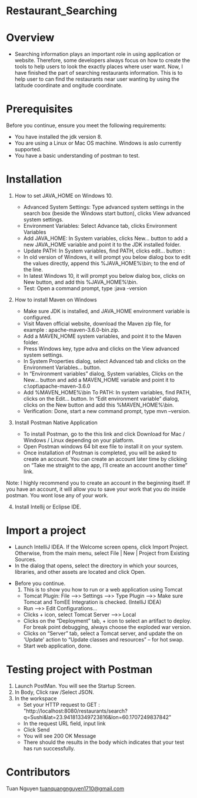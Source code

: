 # Restaurant_Searching

# Overview

- Searching information plays an important role in using application or website. Therefore, some developers always focus on how to create the tools to help
users to look the exactly places where user want. Now, I have finished the part of searching restaurants information. This is to help user to can find the restaurants near user wanting by using the latitude coordinate and ongitude coordinate.

# Prerequisites

Before you continue, ensure you meet the following requirements:

* You have installed the jdk version 8.
* You are using a Linux or Mac OS machine. Windows is aslo currently supported.
* You have a basic understanding of postman to test. 

# Installation

1) How to set JAVA_HOME on Windows 10.
	- Advanced System Settings: Type advanced system settings in the search box (beside the Windows start button), clicks View advanced system settings.
	- Environment Variables: Select Advance tab, clicks Environment Variables
	- Add JAVA_HOME: In System variables, clicks New... button to add a new JAVA_HOME variable and point it to the JDK installed folder.
	- Update PATH: In System variables, find PATH, clicks edit... button :
	- In old version of Windows, it will prompt you below dialog box to edit the values directly, append this %JAVA_HOME%\bin; to the end of the line.
	- In latest Windows 10, it will prompt you below dialog box, clicks on New button, and add this %JAVA_HOME%\bin.
	- Test: Open a command prompt, type :java -version

2) How to install Maven on Windows
	- Make sure JDK is installed, and JAVA_HOME environment variable is configured.
	- Visit Maven official website, download the Maven zip file, for example : apache-maven-3.6.0-bin.zip.
	- Add a MAVEN_HOME system variables, and point it to the Maven folder.
	- Press Windows key, type adva and clicks on the View advanced system settings.
	- In System Properties dialog, select Advanced tab and clicks on the Environment Variables... button.
	- In “Environment variables” dialog, System variables, Clicks on the New... button and add a MAVEN_HOME variable and point it to c:\opt\apache-maven-3.6.0
	- Add %MAVEN_HOME%\bin To PATH: In system variables, find PATH, clicks on the Edit... button. In “Edit environment variable” dialog, clicks on the New button and add this %MAVEN_HOME%\bin.
	- Verification: Done, start a new command prompt, type mvn –version.
3) Install Postman Native Application
	- To install Postman, go to the this link and click Download for Mac / Windows / Linux depending on your platform.
	- Open Postman windows 64 bit exe file to install it on your system.
	- Once installation of Postman is completed, you will be asked to create an account. You can create an account later time by clicking on “Take me straight to the app, I’ll create an account another time” link.

Note: I highly recommend you to create an account in the beginning itself. If you have an account, it will allow you to save your work that you do inside postman. You wont lose any of your work.

4) Install Intellij or Eclipse IDE. 

# Import a project

- Launch IntelliJ IDEA. If the Welcome screen opens, click Import Project. Otherwise, from the main menu, select File | New | Project from Existing Sources.
- In the dialog that opens, select the directory in which your sources, libraries, and other assets are located and click Open.

* Before you continue.
	1) This is to show you how to run or a web application using Tomcat
	- Tomcat Plugin: File –>> Settings –>> Type Plugin –>> Make sure Tomcat and TomEE Integration is checked. (IntelliJ IDEA)
	- Run –>> Edit Configurations…
	- Clicks + icon, select Tomcat Server –>> Local
	- Clicks on the “Deployment” tab, + icon to select an artifact to deploy. For break point debugging, always choose the exploded war version.
	- Clicks on “Server” tab, select a Tomcat server, and update the on 'Update' action to “Update classes and resources” – for hot swap.
	- Start web application, done.
# Testing project with Postman

1) Launch PostMan. You will see the Startup Screen. 
2) In Body, Click raw /Select JSON. 
2) In the workspace
	- Set your HTTP request to GET : "http://localhost:8080/restaurants/search?q=Sushi&lat=23.941813349723816&lon=60.1707249837842"
	- In the request URL field, input link
	- Click Send
	- You will see 200 OK Message
	- There should the results in the body which indicates that your test has run successfully.

# Contributors

Tuan Nguyen tuanquangnguyen1710@gmail.com
